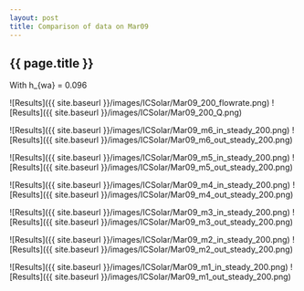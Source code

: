 ```yaml
---
layout: post
title: Comparison of data on Mar09
---
```

{{ page.title }}
-----------------
With h_{wa} = 0.096

![Results]({{ site.baseurl }}/images/ICSolar/Mar09_200_flowrate.png) ![Results]({{ site.baseurl }}/images/ICSolar/Mar09_200_Q.png)

![Results]({{ site.baseurl }}/images/ICSolar/Mar09_m6_in_steady_200.png) ![Results]({{ site.baseurl }}/images/ICSolar/Mar09_m6_out_steady_200.png)

![Results]({{ site.baseurl }}/images/ICSolar/Mar09_m5_in_steady_200.png) ![Results]({{ site.baseurl }}/images/ICSolar/Mar09_m5_out_steady_200.png)

![Results]({{ site.baseurl }}/images/ICSolar/Mar09_m4_in_steady_200.png) ![Results]({{ site.baseurl }}/images/ICSolar/Mar09_m4_out_steady_200.png)

![Results]({{ site.baseurl }}/images/ICSolar/Mar09_m3_in_steady_200.png) ![Results]({{ site.baseurl }}/images/ICSolar/Mar09_m3_out_steady_200.png)

![Results]({{ site.baseurl }}/images/ICSolar/Mar09_m2_in_steady_200.png) ![Results]({{ site.baseurl }}/images/ICSolar/Mar09_m2_out_steady_200.png)

![Results]({{ site.baseurl }}/images/ICSolar/Mar09_m1_in_steady_200.png) ![Results]({{ site.baseurl }}/images/ICSolar/Mar09_m1_out_steady_200.png)

